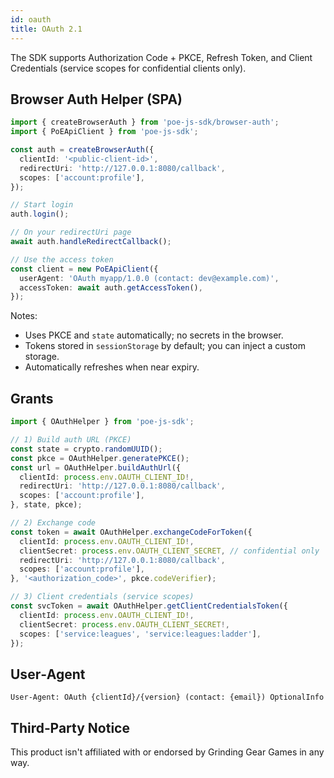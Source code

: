 ```yaml
---
id: oauth
title: OAuth 2.1
---
```


The SDK supports Authorization Code + PKCE, Refresh Token, and Client Credentials (service scopes for confidential clients only).

## Browser Auth Helper (SPA)

```ts
import { createBrowserAuth } from 'poe-js-sdk/browser-auth';
import { PoEApiClient } from 'poe-js-sdk';

const auth = createBrowserAuth({
  clientId: '<public-client-id>',
  redirectUri: 'http://127.0.0.1:8080/callback',
  scopes: ['account:profile'],
});

// Start login
auth.login();

// On your redirectUri page
await auth.handleRedirectCallback();

// Use the access token
const client = new PoEApiClient({
  userAgent: 'OAuth myapp/1.0.0 (contact: dev@example.com)',
  accessToken: await auth.getAccessToken(),
});
```

Notes:
- Uses PKCE and `state` automatically; no secrets in the browser.
- Tokens stored in `sessionStorage` by default; you can inject a custom storage.
- Automatically refreshes when near expiry.

## Grants

```ts
import { OAuthHelper } from 'poe-js-sdk';

// 1) Build auth URL (PKCE)
const state = crypto.randomUUID();
const pkce = OAuthHelper.generatePKCE();
const url = OAuthHelper.buildAuthUrl({
  clientId: process.env.OAUTH_CLIENT_ID!,
  redirectUri: 'http://127.0.0.1:8080/callback',
  scopes: ['account:profile'],
}, state, pkce);

// 2) Exchange code
const token = await OAuthHelper.exchangeCodeForToken({
  clientId: process.env.OAUTH_CLIENT_ID!,
  clientSecret: process.env.OAUTH_CLIENT_SECRET, // confidential only
  redirectUri: 'http://127.0.0.1:8080/callback',
  scopes: ['account:profile'],
}, '<authorization_code>', pkce.codeVerifier);

// 3) Client credentials (service scopes)
const svcToken = await OAuthHelper.getClientCredentialsToken({
  clientId: process.env.OAUTH_CLIENT_ID!,
  clientSecret: process.env.OAUTH_CLIENT_SECRET!,
  scopes: ['service:leagues', 'service:leagues:ladder'],
});
```

## User‑Agent

```
User-Agent: OAuth {clientId}/{version} (contact: {email}) OptionalInfo
```

## Third‑Party Notice

This product isn't affiliated with or endorsed by Grinding Gear Games in any way.


